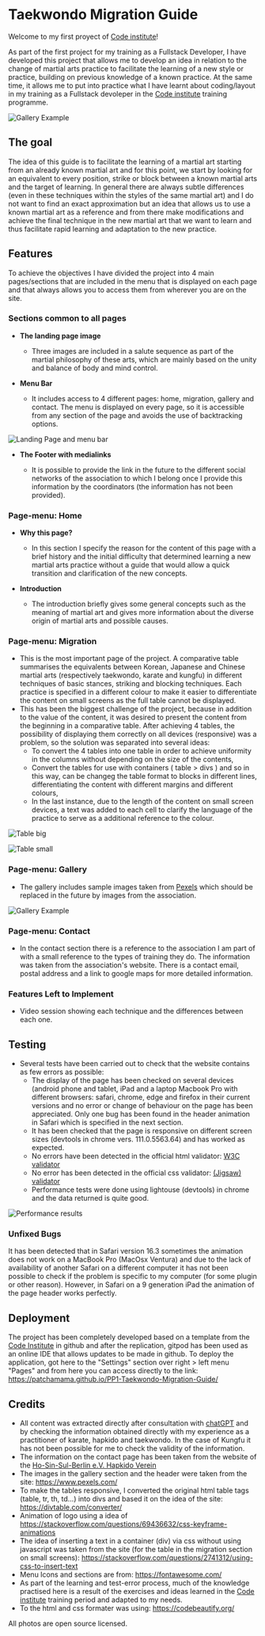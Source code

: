 
# Taekwondo Migration Guide

Welcome to my first proyect of [Code institute](https://codeinstitute.net)!

As part of the first project for my training as a Fullstack Developer, I have developed this project that allows me to develop an idea in relation to the change of martial arts practice to facilitate the learning of a new style or practice, building on previous knowledge of a known practice. At the same time, it allows me to put into practice what I have learnt about coding/layout in my training as a Fullstack devoleper in the [Code institute](https://codeinstitute.net) training programme.

![Gallery Example](https://github.com/patchamama/PP1-Taekwondo-Migration-Guide/blob/main/doc/screen-shot-responsive.png)

## The goal

The idea of this guide is to facilitate the learning of a martial art starting from an already known martial art and for this point, we start by looking for an equivalent to every position, strike or block between a known martial arts and the target of learning. In general there are always subtle differences (even in these techniques within the styles of the same martial art) and I do not want to find an exact approximation but an idea that allows us to use a known martial art as a reference and from there make modifications and achieve the final technique in the new martial art that we want to learn and thus facilitate rapid learning and adaptation to the new practice.

## Features

To achieve the objectives I have divided the project into 4 main pages/sections that are included in the menu that is displayed on each page and that always allows you to access them from wherever you are on the site.

### Sections common to all pages

- __The landing page image__

  - Three images are included in a salute sequence as part of the martial philosophy of these arts, which are mainly based on the unity and balance of body and mind control.

- __Menu Bar__

  - It includes access to 4 different pages: home, migration, gallery and contact. The menu is displayed on every page, so it is accessible from any section of the page and avoids the use of backtracking options.   

![Landing Page and menu bar](https://github.com/patchamama/PP1-Taekwondo-Migration-Guide/blob/main/doc/menu-landing-page.png)

- __The Footer with medialinks__ 

  - It is possible to provide the link in the future to the different social networks of the association to which I belong once I provide this information by the coordinators (the information has not been provided). 

### Page-menu: Home

- __Why this page?__

  - In this section I specify the reason for the content of this page with a brief history and the initial difficulty that determined learning a new martial arts practice without a guide that would allow a quick transition and clarification of the new concepts.

- __Introduction__

  - The introduction briefly gives some general concepts such as the meaning of martial art and gives more information about the diverse origin of martial arts and possible causes. 

### Page-menu: Migration

  - This is the most important page of the project. A comparative table summarises the equivalents between Korean, Japanese and Chinese martial arts (respectively taekwondo, karate and kungfu) in different techniques of basic stances, striking and blocking techniques. Each practice is specified in a different colour to make it easier to differentiate the content on small screens as the full table cannot be displayed.
  - This has been the biggest challenge of the project, because in addition to the value of the content, it was desired to present the content from the beginning in a comparative table. After achieving 4 tables, the possibility of displaying them correctly on all devices (responsive) was a problem, so the solution was separated into several ideas:
    - To convert the 4 tables into one table in order to achieve uniformity in the columns without depending on the size of the contents,
    - Convert the tables for use with containers ( table > divs ) and so in this way, can be changeg the table format to blocks in different lines, differentiating the content with different margins and different colours,
    - In the last instance, due to the length of the content on small screen devices, a text was added to each cell to clarify the language of the practice to serve as a additional reference to the colour.

![Table big](https://github.com/patchamama/PP1-Taekwondo-Migration-Guide/blob/main/doc/table-big.png)

![Table small](https://github.com/patchamama/PP1-Taekwondo-Migration-Guide/blob/main/doc/table-small.png)

### Page-menu: Gallery

  - The gallery includes sample images taken from [Pexels](https://www.pexels.com/) which should be replaced in the future by images from the association.

![Gallery Example](https://github.com/patchamama/PP1-Taekwondo-Migration-Guide/blob/main/doc/gallery-sample.png)

### Page-menu: Contact

  - In the contact section there is a reference to the association I am part of with a small reference to the types of training they do. The information was taken from the association's website. There is a contact email, postal address and a link to google maps for more detailed information.

### Features Left to Implement

  - Video session showing each technique and the differences between each one.

## Testing 

  - Several tests have been carried out to check that the website contains as few errors as possible:
    - The display of the page has been checked on several devices (android phone and tablet, iPad and a laptop Macbook Pro with different browsers: safari, chrome, edge and firefox in their current versions and no error or change of behaviour on the page has been appreciated. Only one bug has been found in the header animation in Safari which is specified in the next section.
    - It has been checked that the page is responsive on different screen sizes (devtools in chrome vers. 111.0.5563.64) and has worked as expected.
    - No errors have been detected in the official html validator: [W3C validator](https://validator.w3.org/nu/?doc=https://patchamama.github.io/PP1-Taekwondo-Migration-Guide/)
    - No error has been detected in the official css validator: [(Jigsaw) validator](https://jigsaw.w3.org/css-validator/validator?uri=https://patchamama.github.io/PP1-Taekwondo-Migration-Guide/&profile=css3svg&usermedium=all&warning=1&vextwarning=&lang=en#css)
    - Performance tests were done using lightouse (devtools) in chrome and the data returned is quite good.

![Performance results](https://github.com/patchamama/PP1-Taekwondo-Migration-Guide/blob/main/doc/performance.png)


### Unfixed Bugs

It has been detected that in Safari version 16.3 sometimes the animation does not work on a MacBook Pro (MacOsx Ventura) and due to the lack of availability of another Safari on a different computer it has not been possible to check if the problem is specific to my computer (for some plugin or other reason). However, in Safari on a 9 generation iPad the animation of the page header works perfectly.

## Deployment

The project has been completely developed based on a template from the [Code Institute](https://github.com/Code-Institute-Org/gitpod-full-template) in github and after the replication, gitpod has been used as an online IDE that allows updates to be made in github. To deploy the application, got here to the "Settings" section over right > left menu "Pages" and from here you can access directly to the link: https://patchamama.github.io/PP1-Taekwondo-Migration-Guide/ 

## Credits 

- All content was extracted directly after consultation with [chatGPT](https://openai.com/blog/chatgpt) and by checking the information obtained directly with my experience as a practitioner of karate, hapkido and taekwondo. In the case of Kungfu it has not been possible for me to check the validity of the information.
- The information on the contact page has been taken from the website of the [Ho-Sin-Sul-Berlin e.V. Hapkido Verein](http://www.hosinsul-berlin-ev.de/training/)
- The images in the gallery section and the header were taken from the site: https://www.pexels.com/
- To make the tables responsive, I converted the original html table tags (table, tr, th, td...) into divs and based it on the idea of the site: https://divtable.com/converter/
- Animation of logo using a idea of https://stackoverflow.com/questions/69436632/css-keyframe-animations
- The idea of inserting a text in a container (div) via css without using javascript was taken from the site (for the table in the migration section on small screens): https://stackoverflow.com/questions/2741312/using-css-to-insert-text
- Menu Icons and sections are from: https://fontawesome.com/
- As part of the learning and test-error process, much of the knowledge practised here is a result of the exercises and ideas learned in the [Code institute](https://codeinstitute.net) training period and adapted to my needs.
- To the html and css formater was using: https://codebeautify.org/

All photos are open source licensed.
